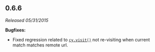 ## 0.6.6

_Released 05/31/2015_

**Bugfixes:**

- Fixed regression related to [`cy.visit()`](/api/commands/visit) not
  re-visiting when current match matches remote url.
